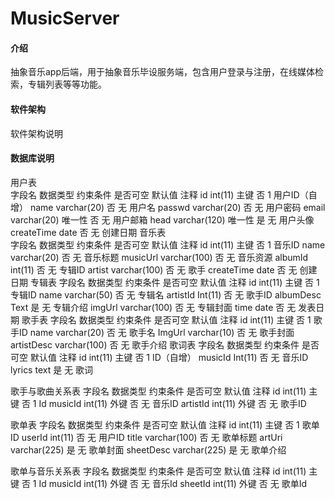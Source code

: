 # MusicServer

#### 介绍
抽象音乐app后端，用于抽象音乐毕设服务端，包含用户登录与注册，在线媒体检索，专辑列表等等功能。

#### 软件架构
软件架构说明


#### 数据库说明
用户表  
字段名	数据类型	约束条件	是否可空	默认值	注释
id	int(11)	主键	否	1	用户ID（自增）
name	varchar(20)		否	无	用户名
passwd	varchar(20)		否	无	用户密码
email	varchar(20)	唯一性	否	无	用户邮箱
head	varchar(120)	唯一性	是	无	用户头像
createTime	date		否	无	创建日期
音乐表  
字段名	数据类型	约束条件	是否可空	默认值	注释
id	int(11)	主键	否	1	音乐ID
name	varchar(20)		否	无	音乐标题
musicUrl	varchar(100)		否	无	音乐资源
albumId	int(11)		否	无	专辑ID
artist	varchar(100)		否	无	歌手
createTime	date		否	无	创建日期
专辑表
字段名	数据类型	约束条件	是否可空	默认值	注释
id	int(11)	主键	否	1	专辑ID
name	varchar(50)		否	无	专辑名
artistId	Int(11)		否	无	歌手ID
albumDesc	Text		是	无	专辑介绍
imgUrl	varchar(100)		否	无	专辑封面
time	date		否	无	发表日期
歌手表
字段名	数据类型	约束条件	是否可空	默认值	注释
id	int(11)	主键	否	1	歌手ID
name	varchar(20)		否	无	歌手名
ImgUrl	varchar(10)		否	无	歌手封面
artistDesc	varchar(100)		否	无	歌手介绍
歌词表
字段名	数据类型	约束条件	是否可空	默认值	注释
id	int(11)	主键	否	1	ID（自增）
musicId	Int(11)		否	无	音乐ID
lyrics	text		是	无	歌词

歌手与歌曲关系表
字段名	数据类型	约束条件	是否可空	默认值	注释
id	int(11)	主键	否	1	Id
musicId	int(11)	外键	否	无	音乐ID
artistId	int(11)	外键	否	无	歌手ID

歌单表
字段名	数据类型	约束条件	是否可空	默认值	注释
id	int(11)	主键	否	1	歌单ID
userId	int(11)		否	无	用户ID
title	varchar(100)		否	无	歌单标题
artUri	varchar(225)		是	无	歌单封面
sheetDesc	varchar(225)		是	无	歌单介绍

歌单与音乐关系表
字段名	数据类型	约束条件	是否可空	默认值	注释
id	int(11)	主键	否	1	Id
musicId	int(11)	外键	否	无	音乐Id
sheetId	int(11)	外键	否	无	歌单Id


